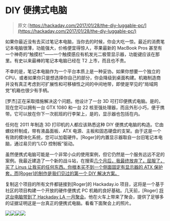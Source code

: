 # DIY 便携式电脑

> 原文:[https://hackaday.com/2017/01/28/the-diy-luggable-pc/](https://hackaday.com/2017/01/28/the-diy-luggable-pc/)

如果你最近没有去买过笔记本电脑，当你去的时候，你会大吃一惊。最近的消费笔记本电脑很薄，功能强大，价格便宜得惊人，苹果最新的 MacBook Pros 甚至有一个神奇的“触摸栏”——一个触摸感应有机发光二极管显示器，功能键应该在那里。有史以来最棒的笔记本电脑已经在 T2 上市，而且也不贵。

不幸的是，笔记本电脑作为一个平台本质上是一种妥协。如果你想要一个独立的 CPU，或者如果你只是想选择你自己的部分，你会降级到桌面构建。机箱制造商并没有真正考虑到可扩展性和可移植性之间的中间地带，即使是罕见的“局域网党”机箱也很少有手柄。

[罗杰]正在采取措施解决这个问题。他设计了一台 3D 可打印便携式电脑。是的，现在您可以拥有一台 GTX 1080 和一台 22 核至强处理器，而且外形小巧，便于携带。它可以放在你下一次航班的行李架上，是的，显示器也包括在内。

任何在 2011 年制造 3D 打印机的人都应该熟悉这种 DIY 便携式电脑的构造。它由螺纹杆制成，带有液晶面板、ATX 电源、主板和固态硬盘的支架。由于这是一个有效的模块化系统，您可以加载硬件。[Roger]的内置显示器取自一台旧笔记本电脑，通过易贝的“LCD 控制板”驱动。

虽然便携式电脑可能是一个非常小众的使用案例，但它仍然是一个服务远远不足的案例。我最近建造了一个新的战斗站，在搜索[几个月后，我最终放弃了，屈服了，买了 Linus 让我买的任何东西。你根本买不到一个侧面固定有显示器的 ATX 保护套，而[Roger]的制作是我们见过的第一个 DIY 解决方案。](http://www.ariesys.com.tw/ARP640.htm)

复制这个项目的所有文件都链接到[Roger]的 Hackaday.io 项目，这将是一个基于社区的项目构建一个开放的硬件便携式 PC 机箱的良好基础。几天前，[Roger] [将这台电脑带到了 Hackaday LA 一月聚会](https://hackaday.io/project/19583/log/52444-luggable-pc-at-hackaday-la-january-meetup)。他在火车上带来了聚会，提供了足够多的证据证明这是一台真正的便携式电脑。看看下面聚会上的照片。

[![](../Images/76b189218e2ca91290d6bb7a1226cace.png)](https://hackaday.com/wp-content/uploads/2017/01/luggable1.jpg)[![](../Images/1460cf56e70cf008a07833b98c77b881.png)](https://hackaday.com/wp-content/uploads/2017/01/luggable2.jpg)[![](../Images/54d8cdcb613bf318f28a96111331c27e.png)](https://hackaday.com/wp-content/uploads/2017/01/luggable3.jpg)[![](../Images/d15b9f98f08dbeb3b98dd5aa2446036f.png)](https://hackaday.com/wp-content/uploads/2017/01/luggable4.jpg)